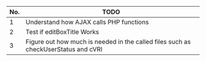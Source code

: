 | No. | TODO |
| --- | --- |
| 1 | Understand how AJAX calls PHP functions |
| 2 | Test if editBoxTitle Works |
| 3 | Figure out how much is needed in the called files such as checkUserStatus and cVRI |